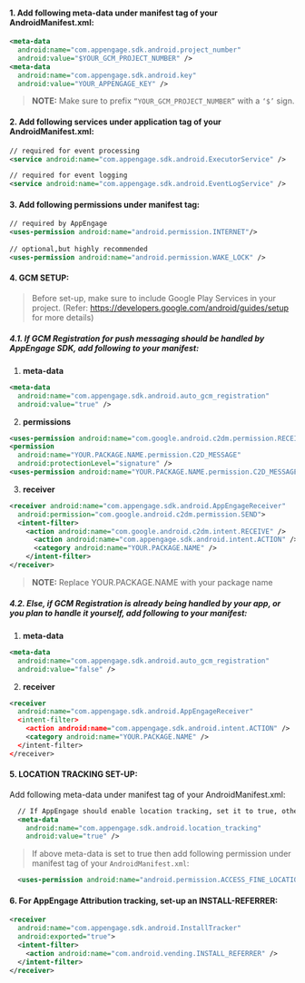 #### 1. Add following meta-data under manifest tag of your AndroidManifest.xml:
```xml
<meta-data
  android:name="com.appengage.sdk.android.project_number"
  android:value="$YOUR_GCM_PROJECT_NUMBER" />
<meta-data
  android:name="com.appengage.sdk.android.key"
  android:value="YOUR_APPENGAGE_KEY" />
```
> **NOTE:** Make sure to prefix `“YOUR_GCM_PROJECT_NUMBER”` with a `‘$’` sign.


#### 2. Add following services under application tag of your AndroidManifest.xml:
```xml
// required for event processing
<service android:name="com.appengage.sdk.android.ExecutorService" /> 

// required for event logging
<service android:name="com.appengage.sdk.android.EventLogService" />
```


#### 3. Add following permissions under manifest tag:
```xml
// required by AppEngage
<uses-permission android:name="android.permission.INTERNET"/>
        
// optional,but highly recommended
<uses-permission android:name="android.permission.WAKE_LOCK" />  
```


#### 4. GCM SETUP:
> Before set-up, make sure to include Google Play Services in your project.
(Refer: https://developers.google.com/android/guides/setup for more details)

##### 4.1. If GCM Registration for push messaging should be handled by AppEngage SDK, add following to your manifest:
  1. **meta-data**
  
  ```xml
  <meta-data
    android:name="com.appengage.sdk.android.auto_gcm_registration"
    android:value="true" /> 
  ```
  2. **permissions**
  
  ```xml
  <uses-permission android:name="com.google.android.c2dm.permission.RECEIVE" />
  <permission
    android:name="YOUR.PACKAGE.NAME.permission.C2D_MESSAGE"
    android:protectionLevel="signature" />
  <uses-permission android:name="YOUR.PACKAGE.NAME.permission.C2D_MESSAGE" />
  ```
  3. **receiver**
  
  ```xml
  <receiver android:name="com.appengage.sdk.android.AppEngageReceiver"
    android:permission="com.google.android.c2dm.permission.SEND">
    <intent-filter>
      <action android:name="com.google.android.c2dm.intent.RECEIVE" />
        <action android:name="com.appengage.sdk.android.intent.ACTION" />
        <category android:name="YOUR.PACKAGE.NAME" />
      </intent-filter>
  </receiver>
  ```
  > **NOTE:** Replace YOUR.PACKAGE.NAME with your package name
  
  
##### 4.2. Else, if GCM Registration is already being handled by your app, or you plan to handle it yourself, add following to your manifest:
  1. **meta-data**
  
  ```xml
  <meta-data
    android:name="com.appengage.sdk.android.auto_gcm_registration"
    android:value="false" /> 
  ```

  2. **receiver**
  
  ```xml
  <receiver
    android:name="com.appengage.sdk.android.AppEngageReceiver"
    <intent-filter>
      <action android:name="com.appengage.sdk.android.intent.ACTION" />
      <category android:name="YOUR.PACKAGE.NAME" />
    </intent-filter>
  </receiver>
  ```


#### 5. LOCATION TRACKING SET-UP:
Add following meta-data under manifest tag of your AndroidManifest.xml:

```xml
  // If AppEngage should enable location tracking, set it to true, otherwise set it to false. Default: TRUE
  <meta-data
    android:name="com.appengage.sdk.android.location_tracking"
    android:value="true" />
```
> If  above meta-data is set to true then add following permission under manifest tag of your
  `AndroidManifest.xml`:

```xml
  <uses-permission android:name="android.permission.ACCESS_FINE_LOCATION" />
```


#### 6. For AppEngage Attribution tracking, set-up an INSTALL-REFERRER:
```xml
<receiver
  android:name="com.appengage.sdk.android.InstallTracker"
  android:exported="true">
  <intent-filter>
    <action android:name="com.android.vending.INSTALL_REFERRER" />
  </intent-filter>
</receiver>
```

